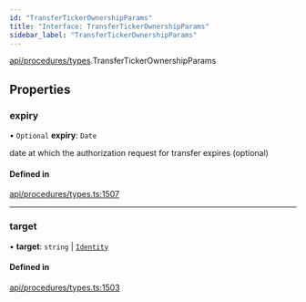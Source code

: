 ```yaml
---
id: "TransferTickerOwnershipParams"
title: "Interface: TransferTickerOwnershipParams"
sidebar_label: "TransferTickerOwnershipParams"
---
```


[api/procedures/types](../../../../../modules/API/Procedures/Types/Types.md).TransferTickerOwnershipParams

## Properties

### expiry

• `Optional` **expiry**: `Date`

date at which the authorization request for transfer expires (optional)

#### Defined in

[api/procedures/types.ts:1507](https://github.com/PolymeshAssociation/polymesh-sdk/blob/fbf6882d0/src/api/procedures/types.ts#L1507)

___

### target

• **target**: `string` \| [`Identity`](../../../../../classes/API/Entities/Identity/Identity.md)

#### Defined in

[api/procedures/types.ts:1503](https://github.com/PolymeshAssociation/polymesh-sdk/blob/fbf6882d0/src/api/procedures/types.ts#L1503)

